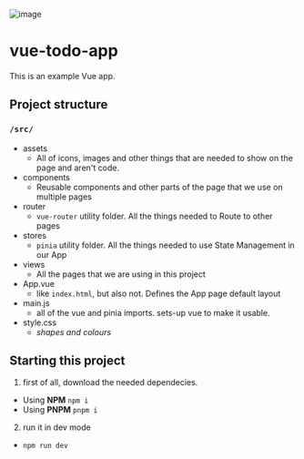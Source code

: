 ![image](https://github.com/user-attachments/assets/eec26e8d-f1a4-4114-885e-4029516c0d13)

# vue-todo-app

This is an example Vue app. 

## Project structure

### `/src/`

- assets
  - All of icons, images and other things that are needed to show on the page and aren't code.
- components
  - Reusable components and other parts of the page that we use on multiple pages
- router
  - `vue-router` utility folder. All the things needed to Route to other pages
- stores
  - `pinia` utility folder. All the things needed to use State Management in our App
- views
  - All the pages that we are using in this project
- App.vue
  - like `index.html`, but also not. Defines the App page default layout
- main.js
  - all of the vue and pinia imports. sets-up vue to make it usable.
- style.css
  - *shapes and colours*

## Starting this project

1. first of all, download the needed dependecies.
  - Using **NPM** `npm i`
  - Using **PNPM** `pnpm i`
2. run it in dev mode
  - `npm run dev`
    
